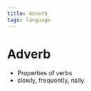 ```yaml
---
title: Adverb
tags: language
---
```


# Adverb
- Properties of verbs
- slowly, frequently, nally






































